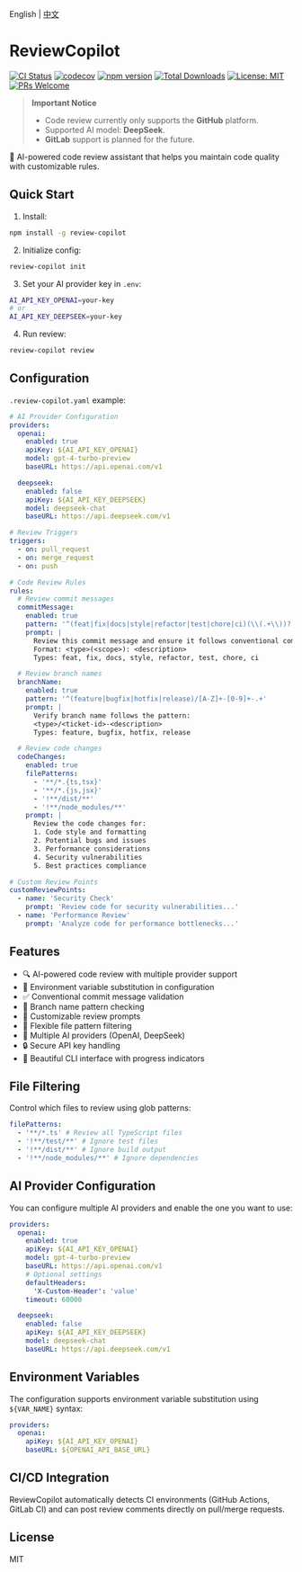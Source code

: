 English | [中文](README.zh-CN.md)

# ReviewCopilot

[![CI Status](https://github.com/AlexShan2008/review-copilot/actions/workflows/ci.yml/badge.svg)](https://github.com/AlexShan2008/review-copilot/actions)
[![codecov](https://codecov.io/gh/AlexShan2008/review-copilot/branch/main/graph/badge.svg)](https://codecov.io/gh/AlexShan2008/review-copilot)
[![npm version](https://img.shields.io/npm/v/review-copilot.svg)](https://www.npmjs.com/package/review-copilot)
[![Total Downloads](https://img.shields.io/npm/dt/review-copilot.svg)](https://www.npmjs.com/package/review-copilot)
[![License: MIT](https://img.shields.io/badge/License-MIT-yellow.svg)](https://opensource.org/licenses/MIT)
[![PRs Welcome](https://img.shields.io/badge/PRs-welcome-brightgreen.svg)](https://makeapullrequest.com)

> **Important Notice**
>
> - Code review currently only supports the **GitHub** platform.
> - Supported AI model: **DeepSeek**.
> - **GitLab** support is planned for the future.

🤖 AI-powered code review assistant that helps you maintain code quality with customizable rules.

## Quick Start

1. Install:

```bash
npm install -g review-copilot
```

2. Initialize config:

```bash
review-copilot init
```

3. Set your AI provider key in `.env`:

```bash
AI_API_KEY_OPENAI=your-key
# or
AI_API_KEY_DEEPSEEK=your-key
```

4. Run review:

```bash
review-copilot review
```

## Configuration

`.review-copilot.yaml` example:

```yaml
# AI Provider Configuration
providers:
  openai:
    enabled: true
    apiKey: ${AI_API_KEY_OPENAI}
    model: gpt-4-turbo-preview
    baseURL: https://api.openai.com/v1

  deepseek:
    enabled: false
    apiKey: ${AI_API_KEY_DEEPSEEK}
    model: deepseek-chat
    baseURL: https://api.deepseek.com/v1

# Review Triggers
triggers:
  - on: pull_request
  - on: merge_request
  - on: push

# Code Review Rules
rules:
  # Review commit messages
  commitMessage:
    enabled: true
    pattern: '^(feat|fix|docs|style|refactor|test|chore|ci)(\\(.+\\))?: .{1,50}'
    prompt: |
      Review this commit message and ensure it follows conventional commits format.
      Format: <type>(<scope>): <description>
      Types: feat, fix, docs, style, refactor, test, chore, ci

  # Review branch names
  branchName:
    enabled: true
    pattern: '^(feature|bugfix|hotfix|release)/[A-Z]+-[0-9]+-.+'
    prompt: |
      Verify branch name follows the pattern:
      <type>/<ticket-id>-<description>
      Types: feature, bugfix, hotfix, release

  # Review code changes
  codeChanges:
    enabled: true
    filePatterns:
      - '**/*.{ts,tsx}'
      - '**/*.{js,jsx}'
      - '!**/dist/**'
      - '!**/node_modules/**'
    prompt: |
      Review the code changes for:
      1. Code style and formatting
      2. Potential bugs and issues
      3. Performance considerations
      4. Security vulnerabilities
      5. Best practices compliance

# Custom Review Points
customReviewPoints:
  - name: 'Security Check'
    prompt: 'Review code for security vulnerabilities...'
  - name: 'Performance Review'
    prompt: 'Analyze code for performance bottlenecks...'
```

## Features

- 🔍 AI-powered code review with multiple provider support
- 🔄 Environment variable substitution in configuration
- ✅ Conventional commit message validation
- 🌿 Branch name pattern checking
- 📝 Customizable review prompts
- 🎯 Flexible file pattern filtering
- 🤖 Multiple AI providers (OpenAI, DeepSeek)
- 🔒 Secure API key handling
- 🎨 Beautiful CLI interface with progress indicators

## File Filtering

Control which files to review using glob patterns:

```yaml
filePatterns:
  - '**/*.ts' # Review all TypeScript files
  - '!**/test/**' # Ignore test files
  - '!**/dist/**' # Ignore build output
  - '!**/node_modules/**' # Ignore dependencies
```

## AI Provider Configuration

You can configure multiple AI providers and enable the one you want to use:

```yaml
providers:
  openai:
    enabled: true
    apiKey: ${AI_API_KEY_OPENAI}
    model: gpt-4-turbo-preview
    baseURL: https://api.openai.com/v1
    # Optional settings
    defaultHeaders:
      'X-Custom-Header': 'value'
    timeout: 60000

  deepseek:
    enabled: false
    apiKey: ${AI_API_KEY_DEEPSEEK}
    model: deepseek-chat
    baseURL: https://api.deepseek.com/v1
```

## Environment Variables

The configuration supports environment variable substitution using `${VAR_NAME}` syntax:

```yaml
providers:
  openai:
    apiKey: ${AI_API_KEY_OPENAI}
    baseURL: ${OPENAI_API_BASE_URL}
```

## CI/CD Integration

ReviewCopilot automatically detects CI environments (GitHub Actions, GitLab CI) and can post review comments directly on pull/merge requests.

## License

MIT

